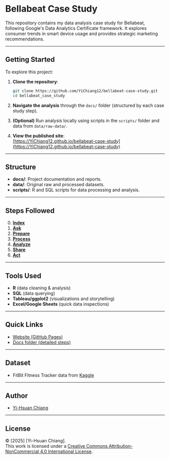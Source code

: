 # Bellabeat Case Study
This repository contains my data analysis case study for Bellabeat, following Google's Data Analytics Certificate framework. It explores consumer trends in smart device usage and provides strategic marketing recommendations.

---

## Getting Started

To explore this project:

1. **Clone the repository**:
   ```bash
   git clone https://github.com/YiChiang12/bellabeat-case-study.git
   cd bellabeat_case_study
   ```
2. **Navigate the analysis** through the `docs/` folder (structured by each case study step).

3. **(Optional)** Run analysis locally using scripts in the `scripts/` folder and data from `data/raw-data/`.

4. **View the published site**:  
   [https://YiChiang12.github.io/bellabeat-case-study](https://YiChiang12.github.io/bellabeat-case-study)

---

## Structure
- **docs/**: Project documentation and reports.
- **data/**: Original raw and processed datasets.
- **scripts/**: R and SQL scripts for data processing and analysis.

---

## Steps Followed
0. **[Index](/docs/index.md)**
1. **[Ask](/docs/step1_ask.md)**
2. **[Prepare](/docs/step2_prepare.md)**
3. **[Process](/docs/step3_process.md)**
4. **[Analyze](/docs/step4_analyze.md)**
5. **[Share](/docs/step5_share.md)**
6. **[Act](/docs/step6_act.md)**

---

## Tools Used
- **R** (data cleaning & analysis)
- **SQL** (data querying)
- **Tableau/ggplot2** (visualizations and storytelling)
- **Excel/Google Sheets** (quick data inspections)

---

## Quick Links
- [Website (GitHub Pages)](https://your-github-username.github.io/bellabeat-case-study/)
- [Docs folder (detailed steps)](docs/index.md)

<!-- - [Setup instructions](docs/index.md#getting-started) -->

---

## Dataset
- FitBit Fitness Tracker data from 
  [Kaggle](https://www.kaggle.com/datasets/arashnic/fitbit)

---

## Author
- [Yi-Hsuan Chiang](https://github.com/YiChiang12)

---

## License
© [2025] [Yi-Hsuan Chiang].  
This work is licensed under a [Creative Commons Attribution-NonCommercial 4.0 International License](https://creativecommons.org/licenses/by-nc/4.0/).
